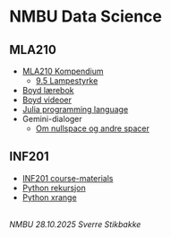 # NMBU Data Science


## MLA210
- [MLA210 Kompendium](https://mla210-7e7329.gitlab.io/)
  - [9.5 Lampestyrke](9_5.html)
- [Boyd lærebok](https://web.stanford.edu/~boyd/vmls/)
- [Boyd videoer](https://www.youtube.com/playlist?list=PLoROMvodv4rMz-WbFQtNUsUElIh2cPmN9)
- [Julia programming language](julia.md)
- Gemini-dialoger
  - [Om nullspace og andre spacer](nullspace.pdf)

## INF201
- [INF201 course-materials](https://gitlab.com/nmbu.no/emner/inf201/h2025/inf201-course-materials)
- [Python rekursjon](snowflake-recursion.html)
- [Python xrange](xrange.html)

\
_NMBU 28.10.2025 Sverre Stikbakke_
